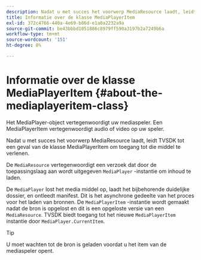 ```yaml
---
description: Nadat u met succes het voorwerp MediaResource laadt, leidt TVSDK tot een geval van de klasse MediaPlayerItem om toegang tot die middel te verlenen.
title: Informatie over de klasse MediaPlayerItem
exl-id: 372c4766-440a-4e69-b86d-e1a0a2232a9a
source-git-commit: be43bbbd1051886c8979ff590a3197b2a7249b6a
workflow-type: tm+mt
source-wordcount: '151'
ht-degree: 0%

---
```


# Informatie over de klasse MediaPlayerItem {#about-the-mediaplayeritem-class}

Het MediaPlayer-object vertegenwoordigt uw mediaspeler. Een MediaPlayerItem vertegenwoordigt audio of video op uw speler.

Nadat u met succes het voorwerp MediaResource laadt, leidt TVSDK tot een geval van de klasse MediaPlayerItem om toegang tot die middel te verlenen.

De `MediaResource` vertegenwoordigt een verzoek dat door de toepassingslaag aan wordt uitgegeven `MediaPlayer` -instantie om inhoud te laden.

De `MediaPlayer` lost het media middel op, laadt het bijbehorende duidelijke dossier, en ontleedt manifest. Dit is het asynchrone gedeelte van het proces voor het laden van bronnen. De `MediaPlayerItem` -instantie wordt gemaakt nadat de bron is opgelost en dit is een opgeloste versie van een `MediaResource`. TVSDK biedt toegang tot het nieuwe `MediaPlayerItem` instantie door `MediaPlayer.CurrentItem`.

>[!TIP]
>
>U moet wachten tot de bron is geladen voordat u het item van de mediaspeler opent.
